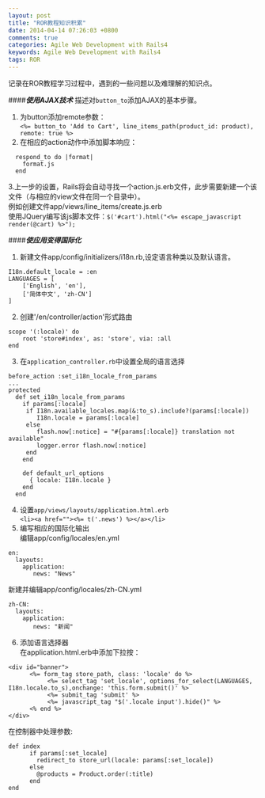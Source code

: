 ```yaml
---
layout: post
title: "ROR教程知识积累"
date: 2014-04-14 07:26:03 +0800
comments: true
categories: Agile Web Development with Rails4
keywords: Agile Web Development with Rails4
tags: ROR
---
```

记录在ROR教程学习过程中，遇到的一些问题以及难理解的知识点。
<!--more-->
####***使用AJAX技术***
描述对`button_to`添加AJAX的基本步骤。  
1. 为button添加remote参数：  
    `<%= button_to 'Add to Cart', line_items_path(product_id: product), remote: true %>`
2. 在相应的action动作中添加脚本响应：  
```
  respond_to do |format|
    format.js
  end
```
3.上一步的设置，Rails将会自动寻找一个action.js.erb文件，此步需要新建一个该文件（与相应的view文件在同一个目录中）。  
        例如创建文件app/views/line_items/create.js.erb  
        使用JQuery编写该js脚本文件：`$('#cart').html("<%= escape_javascript render(@cart) %>");`  

####***使应用变得国际化***  
1. 新建文件app/config/initializers/i18n.rb,设定语言种类以及默认语言。  
```
I18n.default_locale = :en
LANGUAGES = [
    ['English', 'en'],  
    ['简体中文', 'zh-CN']
]
```
2. 创建'/en/controller/action'形式路由  
```
scope '(:locale)' do
    root 'store#index', as: 'store', via: :all
end
```
3. 在`application_controller.rb`中设置全局的语言选择  
```
before_action :set_i18n_locale_from_params  
...
protected
  def set_i18n_locale_from_params
    if params[:locale]
     if I18n.available_locales.map(&:to_s).include?(params[:locale])
        I18n.locale = params[:locale]
     else
        flash.now[:notice] = "#{params[:locale]} translation not available"
        logger.error flash.now[:notice]
     end
    end

    def default_url_options
      { locale: I18n.locale }
    end
  end
```
4. 设置`app/views/layouts/application.html.erb`  
`<li><a href=""><%= t('.news') %></a></li>`
5. 编写相应的国际化输出  
编辑app/config/locales/en.yml
```
en:  
  layouts:
    application:
       news: "News"
```
新建并编辑app/config/locales/zh-CN.yml
```
zh-CN:
  layouts:
    application:
       news: "新闻"
```
6. 添加语言选择器  
在application.html.erb中添加下拉按：  
```
<div id="banner">  
      <%= form_tag store_path, class: 'locale' do %>  
           <%= select_tag 'set_locale', options_for_select(LANGUAGES, I18n.locale.to_s),onchange: 'this.form.submit()' %>  
           <%= submit_tag 'submit' %>  
           <%= javascript_tag "$('.locale input').hide()" %>  
      <% end %>  
</div>  
```
在控制器中处理参数:  
```
def index  
      if params[:set_locale]  
        redirect_to store_url(locale: params[:set_locale])  
      else  
        @products = Product.order(:title)  
      end  
end  
```